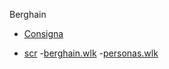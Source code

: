 Berghain

- [Consigna](https://docs.google.com/document/d/1VoG7ctYygv8XiFsLL8-sm4hqPbVjfz26CQa5FEzdAtc/edit)

- [scr](https://github.com/FranciscoDumont/tarea-berghain/tree/master/src)
  -[berghain.wlk](https://github.com/FranciscoDumont/tarea-berghain/blob/master/src/berghain.wlk)
  -[personas.wlk](https://github.com/FranciscoDumont/tarea-berghain/blob/master/src/personas.wlk)
